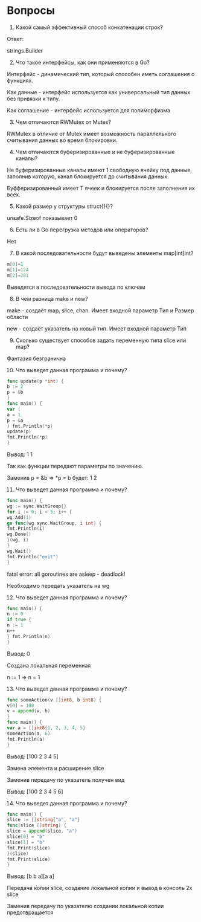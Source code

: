 # Вопросы
1. Какой самый эффективный способ конкатенации строк?

Ответ:

strings.Builder 

2. Что такое интерфейсы, как они применяются в Go?

Интерфейс - динамический тип, который способен иметь соглашения о функциях.

Как данные - интерфейс используется как универсальный тип данных без привязки к типу.

Как соглашение - интерфейс используется для полиморфизма

3. Чем отличаются RWMutex от Mutex?

RWMutex в отличие от Mutex имеет возможность параллельного считывания данных во время блокировки.

4. Чем отличаются буферизированные и не буферизированные каналы?

Не буферизированные каналы имеют 1 свободную ячейку под данные, заполнив которую, канал блокируется до считывания данных.

Буфферизированный имеет Т ячеек и блокируется после заполнения их всех.

5. Какой размер у структуры struct{}{}?

unsafe.Sizeof показывает 0

6. Есть ли в Go перегрузка методов или операторов?

Нет

7. В какой последовательности будут выведены элементы map[int]int?

```go
m[0]=1
m[1]=124
m[2]=281
```

Выведятся в последовательности вывода по ключам

8. В чем разница make и new?

make - создаёт map, slice, chan. Имеет входной параметр Тип и Размер области

new - создаёт указатель на новый тип. Имеет входной параметр Тип 

9. Сколько существует способов задать переменную типа slice или map?

Фантазия безгранична

10. Что выведет данная программа и почему?

```go
func update(p *int) {
b := 2
p = &b
}
func main() {
var (
a = 1
p = &a
) fmt.Println(*p)
update(p)
fmt.Println(*p)
}
```

Вывод: 1 1

Так как функции передают параметры по значению.

Заменив p = &b => \*p = b будет: 1 2

11. Что выведет данная программа и почему?

```go
func main() {
wg := sync.WaitGroup{}
for i := 0; i < 5; i++ {
wg.Add(1)
go func(wg sync.WaitGroup, i int) {
fmt.Println(i)
wg.Done()
}(wg, i)
}
wg.Wait()
fmt.Println("exit")
}
```

fatal error: all goroutines are asleep - deadlock!

Необходимо передать указатель на wg

12. Что выведет данная программа и почему?

```go
func main() {
n := 0
if true {
n := 1
n++
} fmt.Println(n)
}
```

Вывод: 0

Создана локальная переменная

n := 1 => n = 1

13. Что выведет данная программа и почему?

```go
func someAction(v []int8, b int8) {
v[0] = 100
v = append(v, b)
}
func main() {
var a = []int8{1, 2, 3, 4, 5}
someAction(a, 6)
fmt.Println(a)
}
```

Вывод: [100 2 3 4 5]

Замена элемента и расширение slice

Заменив передачу по указатель получен вид

Вывод: [100 2 3 4 5 6]

14. Что выведет данная программа и почему?

```go
func main() {
slice := []string{"a", "a"}
func(slice []string) {
slice = append(slice, "a")
slice[0] = "b"
slice[1] = "b"
fmt.Print(slice)
}(slice)
fmt.Print(slice)
}
```

Вывод: [b b a][a a]

Передача копии slice, создание локальной копии и вывод в консоль 2х slice

Заменив передачу по указателю создании локальной копии предотвращается

